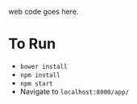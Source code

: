 web code goes here.

# To Run

* `bower install`
* `npm install`
* `npm start`
* Navigate to `localhost:8000/app/`
